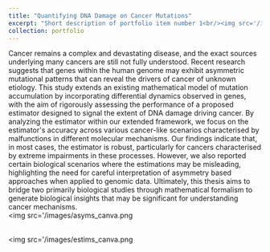 ```yaml
---
title: "Quantifying DNA Damage on Cancer Mutations"
excerpt: "Short description of portfolio item number 1<br/><img src='/images/tc-ner.png'>"
collection: portfolio
---
```

Cancer remains a complex and devastating disease, and the exact sources underlying many cancers are still not fully understood. Recent research suggests that genes within the human genome may exhibit asymmetric mutational patterns that can reveal the drivers of cancer of unknown etiology. This study extends an existing mathematical model of mutation accumulation by incorporating differential dynamics observed in genes, with the aim of rigorously assessing the performance of a proposed estimator designed to signal the extent of DNA damage driving cancer. By analyzing the estimator within our extended framework, we focus on the estimator's accuracy across various cancer-like scenarios characterised by malfunctions in different molecular mechanisms. Our findings indicate that, in most cases, the estimator is robust, particularly for cancers characterised by extreme impairments in these processes. However, we also reported certain biological scenarios where the estimations may be misleading, highlighting the need for careful interpretation of asymmetry based approaches when applied to genomic data. Ultimately, this thesis aims to bridge two primarily biological studies through mathematical formalism to generate biological insights that may be significant for understanding cancer mechanisms.
<br/><img src='/images/asyms_canva.png

<br/><img src='/images/estims_canva.png
